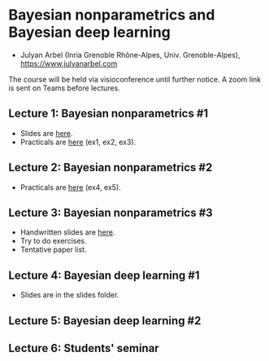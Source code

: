 # Bayesian nonparametrics and Bayesian deep learning
* Julyan Arbel (Inria Grenoble Rhône-Alpes, Univ. Grenoble-Alpes), https://www.julyanarbel.com

The course will be held via visioconference until further notice. A zoom link is sent on Teams before lectures.

## Lecture 1: Bayesian nonparametrics #1
* Slides are [here](https://github.com/jarbel/BNP-MASH/tree/master/slides/lecture-1-2).
* Practicals are [here](https://github.com/jarbel/BNP-MASH/tree/master/practicals) (ex1, ex2, ex3).

## Lecture 2: Bayesian nonparametrics #2
* Practicals are [here](https://github.com/jarbel/BNP-MASH/tree/master/practicals) (ex4, ex5).

## Lecture 3: Bayesian nonparametrics #3
* Handwritten slides are [here](https://github.com/jarbel/BNP-MASH/tree/master/slides/lecture-3).
* Try to do exercises.
* Tentative paper list.

## Lecture 4: Bayesian deep learning #1
* Slides are in the slides folder.

## Lecture 5: Bayesian deep learning #2

## Lecture 6: Students' seminar
